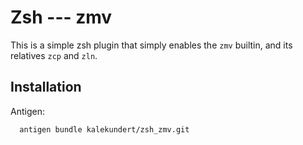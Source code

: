 Zsh --- zmv
===========

This is a simple zsh plugin that simply enables the `zmv` builtin, and its 
relatives `zcp` and `zln`.

Installation
------------
Antigen:
```
  antigen bundle kalekundert/zsh_zmv.git
```
